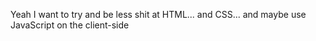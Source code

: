 Yeah I want to try and be less shit at HTML... and CSS... and maybe use JavaScript on the client-side
